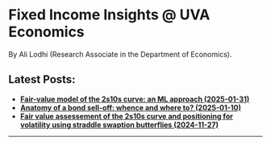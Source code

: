 

<h1>Fixed Income Insights @ UVA Economics</h1>


By Ali Lodhi (Research Associate in the Department of Economics).

## Latest Posts:

- [**Fair-value model of the 2s10s curve: an ML approach (2025-01-31)**](post_3/body.md)
- [**Anatomy of a bond sell-off: whence and where to? (2025-01-10)**](post_2/body.md)
- [**Fair value assessement of the 2s10s curve and positioning for volatility using straddle swaption butterflies (2024-11-27)**](post_1/body.md)
  




---

